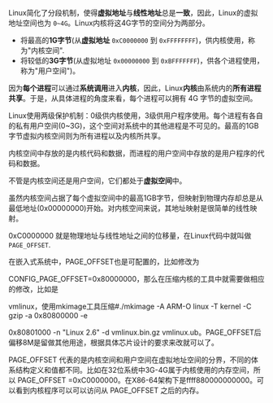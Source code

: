 
Linux简化了分段机制，使得**虚拟地址**与**线性地址**总是**一致**，因此，Linux的虚拟地址空间也为 `0~4G`。Linux内核将这4G字节的空间分为两部分。

* 将最高的**1G字节**(从**虚拟地址** `0xC0000000` 到 `0xFFFFFFFF`)，供内核使用，称为"内核空间".
* 将较低的**3G字节**(从虚拟地址 `0x00000000` 到 `0xBFFFFFFF`)，供各个进程使用，称为"用户空间")。

因为**每个进程**可以通过**系统调用**进入**内核**，因此，Linux**内核**由系统内的**所有进程共享**。于是，从具体进程的角度来看，每个进程可以拥有 4G 字节的虚拟空间。

Linux使用两级保护机制：0级供内核使用，3级供用户程序使用。每个进程有各自的私有用户空间(0~3G)，这个空间对系统中的其他进程是不可见的。最高的1GB字节虚拟内核空间则为所有进程以及内核所共享。

内核空间中存放的是内核代码和数据，而进程的用户空间中存放的是用户程序的代码和数据。

不管是内核空间还是用户空间，它们都处于**虚拟空间**中。

虽然内核空间占据了每个虚拟空间中的最高1GB字节，但映射到物理内存却总是从最低地址(0x00000000)开始。对内核空间来说，其地址映射是很简单的线性映射。

0xC0000000 就是物理地址与线性地址之间的位移量，在Linux代码中就叫做`PAGE_OFFSET`.




在嵌入式系统中，PAGE_OFFSET也是可配置的，比如修改为

CONFIG_PAGE_OFFSET=0x80000000，那么在压缩内核的工具中就需要做相应的修改，比如是

vmlinux，使用mkimage工具压缩#./mkimage -A ARM-O linux -T kernel -C gzip -a 0x80800000 -e

0x80801000 -n "Linux 2.6" -d vmlinux.bin.gz vmlinux.ub。PAGE_OFFSET后偏移8M是留做其他用途，根据具体芯片设计的要求来改就可以了。




PAGE_OFFSET 代表的是内核空间和用户空间在虚拟地址空间的分界，不同的体系结构定义和值都不同。比如在32位系统中3G-4G属于内核使用的内存空间，所以 PAGE_OFFSET =0xC0000000。在X86-64架构下是ffff880000000000。可以看到内核程序可以可以访问从 PAGE_OFFSET 之后的内存。


